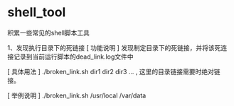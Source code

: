 # shell_tool
积累一些常见的shell脚本工具

1、发现执行目录下的死链接
[ 功能说明 ] 
发现制定目录下的死链接，并将该死连接记录到当前运行脚本的dead_link.log文件中

[ 具体用法 ] 
./broken_link.sh dir1 dir2 dir3 ... , 这里的目录链接需要时绝对链接。

[ 举例说明 ]
./broken_link.sh /usr/local /var/data
